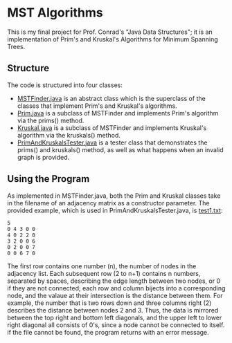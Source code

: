 # MST Algorithms
This is my final project for Prof. Conrad's "Java Data Structures"; it is an implementation of Prim's and Kruskal's Algorithms for Minimum Spanning Trees.
	
## Structure
  The code is structured into four classes: 
  * [MSTFinder.java](https://github.com/EthicalAmbiguity/MST-Algorithms/blob/master/src/MSTFinder.java) is an abstract class which is the superclass of the classes that implement Prim's and Kruskal's algorithms.
  * [Prim.java](https://github.com/EthicalAmbiguity/MST-Algorithms/blob/master/src/Prim.java) is a subclass of MSTFinder and implements Prim's algorithm via the prims() method.
  * [Kruskal.java](https://github.com/EthicalAmbiguity/MST-Algorithms/blob/master/src/Kruskal.java) is a subclass of MSTFinder and implements Kruskal's algorithm via the kruskals() method.
  * [PrimAndKruskalsTester.java](https://github.com/EthicalAmbiguity/MST-Algorithms/blob/master/src/PrimAndKruskalTester.java) is a tester class that demonstrates the prims() and kruskals() method, as well as what happens when an invalid graph is provided.

## Using the Program
As implemented in MSTFinder.java, both the Prim and Kruskal classes take in the filename of an adjacency matrix as a constructor parameter. The provided example, which is used in PrimAndKruskalsTester.java, is [test1.txt](https://github.com/EthicalAmbiguity/MST-Algorithms/blob/master/Tester/test1.txt):

    5
    0 4 3 0 0
    4 0 2 2 0
    3 2 0 0 6
    0 2 0 0 7
    0 0 6 7 0
The first row contains one number (n), the number of nodes in the adjacency list. Each subsequent row (2 to n+1) contains n numbers, separated by spaces, describing the edge length between two nodes, or 0 if they are not connected; each row and column bijects into a corresponding node, and the valaue at their intersection is the distance between them. For example, the number that is two rows down and three columns right (2) describes the distance between nodes 2 and 3. Thus, the data is mirrored between the top right and bottom left diagonals, and the upper left to lower right diagonal all consists of 0's, since a node cannot be connected to itself. if the file cannot be found, the program returns with an error message.

